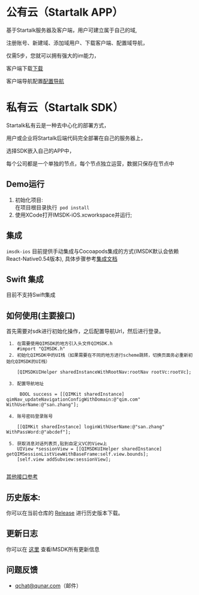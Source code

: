 
公有云（Startalk APP）
=====
基于Startalk服务器及客户端，用户可建立属于自己的域,

注册账号、新建域、添加域用户、下载客户端、配置域导航，

仅需5步，您就可以拥有强大的im能力，

客户端下载[下载](https://im.qunar.com/new/#/download)

客户端导航配置[配置导航](https://im.qunar.com/new/#/platform/access_guide/manage_nav?id=manage_nav_mb)

私有云（Startalk SDK）
=====
Startalk私有云是一种去中心化的部署方式，

用户或企业将Startalk后端代码完全部署在自己的服务器上，

选择SDK嵌入自己的APP中，

每个公司都是一个单独的节点，每个节点独立运营，数据只保存在节点中

## Demo运行

1. 初始化项目:  
   在项目根目录执行` pod install`
2. 使用XCode打开IMSDK-iOS.xcworkspace并运行;

## 集成
`imsdk-ios` 目前提供手动集成与Cocoapods集成的方式(IMSDK默认会依赖React-Native0.54版本), 具体步骤参考[集成文档](https://github.com/qunarcorp/imsdk-ios/wiki/QIMSDK-iOS%E6%8E%A5%E5%85%A5%E6%96%87%E6%A1%A3)

## Swift 集成

目前不支持Swift集成

## 如何使用(主要接口)
首先需要对sdk进行初始化操作，之后配置导航Url，然后进行登录。
 ```init
  1. 在需要使用QIMSDK的地方引入头文件QIMSDK.h
     #import "QIMSDK.h"
  2. 初始化QIMSDK中的UI栈（如果需要在不同的地方进行scheme跳转，切换页面务必重新初始化QIMSDK的UI栈）
  
     [QIMSDKUIHelper sharedInstanceWithRootNav:rootNav rootVc:rootVc];
  ```
 ```config
  3. 配置导航地址

      BOOL success = [[QIMKit sharedInstance] qimNav_updateNavigationConfigWithDomain:@"qim.com" WithUserName:@"san.zhang"];

  4. 账号密码登录账号

     [[QIMKit sharedInstance] loginWithUserName:@"san.zhang" WithPassWord:@"abcdef"];
  
  5. 获取消息对话列表页,贴到自定义VC的View上
     UIView *sessionView = [[QIMSDKUIHelper sharedInstance] getQIMSessionListViewWithBaseFrame:self.view.bounds];
     [self.view addSubview:sessionView];
  
  ```
  [其他接口参考](https://github.com/qunarcorp/imsdk-ios/wiki/QIMSDK-iOS%E6%8E%A5%E5%8F%A3%E6%96%87%E6%A1%A3%E8%AF%B4%E6%98%8E)

## 历史版本:
你可以在当前仓库的 [Release](https://github.com/qunarcorp/imsdk-ios/releases) 进行历史版本下载。

## 更新日志

你可以在 [这里](https://github.com/qunarcorp/imsdk-ios/wiki/QIMSDKDemo-Changelog) 查看IMSDK所有更新信息

## 问题反馈

-   qchat@qunar.com（邮件）
